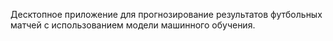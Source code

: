Десктопное приложение для прогнозирование результатов футбольных матчей с использованием модели машинного обучения.
